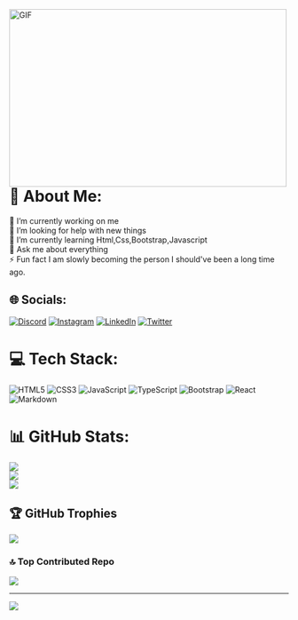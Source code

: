 <img align="left" alt="GIF" src="https://github.com/abhisheknaiidu/abhisheknaiidu/blob/master/code.gif?raw=true" width="500" height="320"/>



# 💫 About Me:
🔭 I’m currently working on me<br>🤝 I’m looking for help with new things<br>🌱 I’m currently learning Html,Css,Bootstrap,Javascript<br>💬 Ask me about everything<br>⚡ Fun fact I am slowly becoming the person I should've been a long time ago.


## 🌐 Socials:
[![Discord](https://img.shields.io/badge/Discord-%237289DA.svg?logo=discord&logoColor=white)](https://discord.gg/0wcenk) [![Instagram](https://img.shields.io/badge/Instagram-%23E4405F.svg?logo=Instagram&logoColor=white)](https://instagram.com/0wcenk) [![LinkedIn](https://img.shields.io/badge/LinkedIn-%230077B5.svg?logo=linkedin&logoColor=white)](https://linkedin.com/in/https://www.linkedin.com/in/cenkbasarannn/) [![Twitter](https://img.shields.io/badge/Twitter-%231DA1F2.svg?logo=Twitter&logoColor=white)](https://twitter.com/https://twitter.com/cenkbasarannn) 

# 💻 Tech Stack:
![HTML5](https://img.shields.io/badge/html5-%23E34F26.svg?style=for-the-badge&logo=html5&logoColor=white) ![CSS3](https://img.shields.io/badge/css3-%231572B6.svg?style=for-the-badge&logo=css3&logoColor=white) ![JavaScript](https://img.shields.io/badge/javascript-%23323330.svg?style=for-the-badge&logo=javascript&logoColor=%23F7DF1E) ![TypeScript](https://img.shields.io/badge/typescript-%23007ACC.svg?style=for-the-badge&logo=typescript&logoColor=white) ![Bootstrap](https://img.shields.io/badge/bootstrap-%23563D7C.svg?style=for-the-badge&logo=bootstrap&logoColor=white) ![React](https://img.shields.io/badge/react-%2320232a.svg?style=for-the-badge&logo=react&logoColor=%2361DAFB) ![Markdown](https://img.shields.io/badge/markdown-%23000000.svg?style=for-the-badge&logo=markdown&logoColor=white)
# 📊 GitHub Stats:
![](https://github-readme-stats.vercel.app/api?username=cenkbasarannn&theme=radical&hide_border=false&include_all_commits=true&count_private=true)<br/>
![](https://github-readme-streak-stats.herokuapp.com/?user=cenkbasarannn&theme=radical&hide_border=false)<br/>
![](https://github-readme-stats.vercel.app/api/top-langs/?username=cenkbasarannn&theme=radical&hide_border=false&include_all_commits=true&count_private=true&layout=compact)

## 🏆 GitHub Trophies
![](https://github-profile-trophy.vercel.app/?username=cenkbasarannn&theme=radical&no-frame=false&no-bg=false&margin-w=4)

### 🔝 Top Contributed Repo
![](https://github-contributor-stats.vercel.app/api?username=cenkbasarannn&limit=5&theme=dark&combine_all_yearly_contributions=true)

---
[![](https://visitcount.itsvg.in/api?id=cenkbasarannn&icon=2&color=6)](https://visitcount.itsvg.in)

<!-- Proudly created with GPRM ( https://gprm.itsvg.in ) -->
